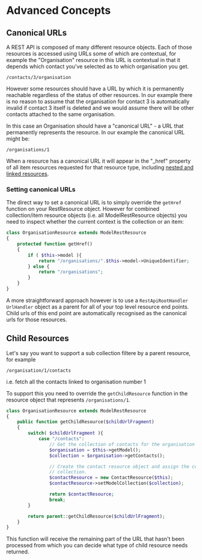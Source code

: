 Advanced Concepts
=================

## Canonical URLs

A REST API is composed of many different resource objects. Each of those resources is accessed using URLs some of 
which are contextual, for example the "Organisation" resource in this URL is contextual in that it depends which
contact you've selected as to which organisation you get.

```
/contacts/3/organisation
```

However some resources should have a URL by which it is permanently reachable regardless of the status of
other resources. In our example there is no reason to assume that the organisation for contact 3 is
automatically invalid if contact 3 itself is deleted and we would assume there will be other contacts attached
to the same organisation.

In this case an Organisation should have a "canonical URL" - a URL that permanently represents the resource. In
our example the canonical URL might be:

```
/organisations/1
```

When a resource has a canonical URL it will appear in the "_href" property of all item resources requested for
that resource type, including [nested and linked resources](model-bound#nested-resources).

### Setting canonical URLs

The direct way to set a canonical URL is to simply override the `getHref` function on your RestResource
object. However for combined collection/item resource objects (i.e. all ModelRestResource objects) you need
to inspect whether the current context is the collection or an item:

``` php
class OrganisationResource extends ModelRestResource
{
    protected function getHref()
    {
        if ( $this->model ){
            return "/organisations/".$this->model->UniqueIdentifier;
        } else {
            return "/organisations";
        }
    }
}
```

A more straightforward approach however is to use a `RestApiRootHandler` `UrlHandler` object as a parent
for all of your top level resource end points. Child urls of this end point are automatically recognised
as the canonical urls for those resources.

## Child Resources

Let's say you want to support a sub collection filtere by a parent resource, for example

```
/organisation/1/contacts
```

i.e. fetch all the contacts linked to organisation number 1

To support this you need to override the `getChildResource` function in the resource object that represents
`/organisations/1`.

```php
class OrganisationResource extends ModelRestResource
{
    public function getChildResource($childUrlFragment)
    {
        switch( $childUrlFragment ){
            case "/contacts":
                // Get the collection of contacts for the organisation
                $organisation = $this->getModel();
                $collection = $organisation->getContacts();

                // Create the contact resource object and assign the correct
                // collection.
                $contactResource = new ContactResource($this);
                $contactResource->setModelCollection($collection);

                return $contactResource;
                break;
        }

        return parent::getChildResource($childUrlFragment);
    }
}
```

This function will receive the remaining part of the URL that hasn't been processed from which you can
decide what type of child resource needs returned.